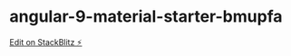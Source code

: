 # angular-9-material-starter-bmupfa

[Edit on StackBlitz ⚡️](https://stackblitz.com/edit/angular-9-material-starter-bmupfa)